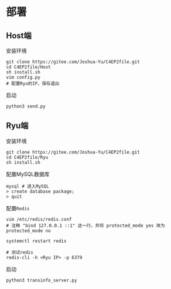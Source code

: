 # 部署

## Host端

安装环境

```shell
git clone https://gitee.com/Joshua-Yu/C4EP2file.git
cd C4EP2file/Host
sh install.sh
vim config.py
# 配置Ryu的IP，保存退出
```

启动

```shell
python3 send.py
```

## Ryu端

安装环境

```shell
git clone https://gitee.com/Joshua-Yu/C4EP2file.git
cd C4EP2file/Ryu
sh install.sh
```

配置MySQL数据库

```shell
mysql # 进入MySQL
> create database package;
> quit
```

配置`Redis`

```shell
vim /etc/redis/redis.conf
# 注释 "bind 127.0.0.1 ::1" 这一行，并将 protected_mode yes 改为 protected_mode no

systemctl restart redis

# 测试redis
redis-cli -h <Ryu IP> -p 6379
```

启动

```shell
python3 transinfo_server.py
```

